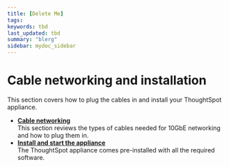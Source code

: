 ```yaml
---
title: [Delete Me]
tags:
keywords: tbd
last_updated: tbd
summary: "blerg"
sidebar: mydoc_sidebar
---
```

#  Cable networking and installation

This section covers how to plug the cables in and install your ThoughtSpot appliance.

-   **[Cable networking](../../appliance/setup/cable_networking.html)**  
This section reviews the types of cables needed for 10GbE networking and how to plug them in.
-   **[Install and start the appliance](../../appliance/setup/appliance_setup.html)**  
The ThoughtSpot appliance comes pre-installed with all the required software.
